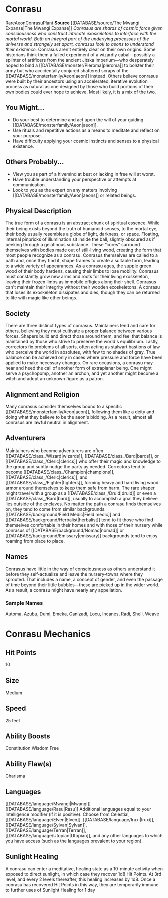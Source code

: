 ﻿---
ability:
- Constitution
- Wisdom
- Free
ability_boost:
- Constitution
- Wisdom
- Free
ability_flaw:
- Charisma
hp: '10'
id: '43'
land_speed: '25'
language:
- '[[DATABASE/language/Mwangi|Mwangi]]'
- '[[DATABASE/language/Rasu|Rasu]]'
max_speed: '25'
name: Conrasu
rarity: Rare
rus_type_level: null
size: Medium
source: '[[DATABASE/source/The Mwangi Expanse|The Mwangi Expanse]]'
speed:
- 25 feet
trait:
- '[[DATABASE/trait/Aeon|Aeon]]'
- '[[DATABASE/trait/Conrasu|Conrasu]]'
- '[[DATABASE/trait/Plant|Plant]]'
- '[[DATABASE/trait/Rare|Rare]]'
type: Ancestry
vision: null

---
# Conrasu

<span class="trait-rare item-trait">Rare</span><span class="item-trait">Aeon</span><span class="item-trait">Conrasu</span><span class="item-trait">Plant</span>
**Source** [[DATABASE/source/The Mwangi Expanse|The Mwangi Expanse]] 
_Conrasus are shards of cosmic force given consciousness who construct intricate exoskeletons to interface with the mortal world. Both an integral part of the underlying processes of the universe and strangely set apart, conrasus look to aeons to understand their existence._
Conrasus aren't entirely clear on their own origins. Some historians think them a failed experiment of a wizardly cabal—possibly a splinter of artificers from the ancient Jitska Imperium—who desperately hoped to bind a [[DATABASE/monster/Pleroma|pleroma]] to bolster their army but who accidentally conjured shattered scraps of the [[DATABASE/monsterfamily/Aeon|aeon]] instead. Others believe conrasus were built by their ancestors using an accelerated, iterative evolution process as natural as one designed by those who build portions of their own bodies could ever hope to achieve. Most likely, it is a mix of the two.

## You Might...

* Do your best to determine and act upon the will of your guiding [[DATABASE/monsterfamily/Aeon|aeon]].
* Use rituals and repetitive actions as a means to meditate and reflect on your purpose.
* Have difficulty applying your cosmic instincts and senses to a physical existence.

## Others Probably...

* View you as part of a hivemind at best or lacking in free will at worst.
* Have trouble understanding your perspective or attempts at communication.
* Look to you as the expert on any matters involving [[DATABASE/monsterfamily/Aeon|aeons]] or related beings.

## Physical Description

The true form of a conrasu is an abstract chunk of spiritual essence. While their being exists beyond the truth of humanoid senses, to the mortal eye, their body usually resembles a globe of light, darkness, or space. Floating, internal pinpricks of illumination sit inside the ball, slightly obscured as if peeking through a gelatinous substance. These “cores” surround themselves with bodies made out of still-living wood, creating the form that most people recognize as a conrasu. Conrasus themselves are called to a path and, once they find it, shape frames to create a suitable form, leading to a wide variety of appearances.
 As a conrasu ages, the supple green wood of their body hardens, causing their limbs to lose mobility. Conrasus must constantly grow new arms and roots for their living exoskeleton, leaving their frozen limbs as immobile effigies along their shell.
 Conrasus can't maintain their integrity without their wooden exoskeletons. A conrasu that loses its exoskeleton dissipates and dies, though they can be returned to life with magic like other beings.

## Society

There are three distinct types of conrasus. Maintainers tend and care for others, believing they must cultivate a proper balance between various forces. Shapers build and direct those around them, and feel that balance is maintained by those who strive to preserve the world's equilibrium. Lastly, correctors fix problems of all sorts, often acting as stalwart bastions of law who perceive the world in absolutes, with few to no shades of gray. True balance can be achieved only in cases where pressure and force have been applied to make necessary changes.
 On rare occasions, a conrasu may hear and heed the call of another form of extraplanar being. One might serve a psychopomp, another an archon, and yet another might become a witch and adopt an unknown figure as a patron.

## Alignment and Religion

Many conrasus consider themselves bound to a specific [[DATABASE/monsterfamily/Aeon|aeon]], following them like a deity and doing what they believe to be the aeon's bidding. As a result, almost all conrasus are lawful neutral in alignment.

## Adventurers

Maintainers who become adventurers are often [[DATABASE/class_/Wizard|wizards]], [[DATABASE/class_/Bard|bards]], or [[DATABASE/class_/Cleric|clerics]] who offer their magic and knowledge to the group and subtly nudge the party as needed. Correctors tend to become [[DATABASE/class_/Champion|champions]], [[DATABASE/class_/Cleric|clerics]], and [[DATABASE/class_/Fighter|fighters]], forming heavy and hard living wood armor around themselves to keep them safe from harm. The rare shaper might travel with a group as a [[DATABASE/class_/Druid|druid]] or even a [[DATABASE/class_/Bard|bard]], usually to accomplish a goal they believe lies outside of the enclaves.
 No matter the path a conrasu finds themselves on, they tend to come from similar backgrounds. [[DATABASE/background/Field Medic|Field medic]] and [[DATABASE/background/Herbalist|herbalist]] tend to fit those who find themselves comfortable in their homes and with those of their nursery while conrasus of [[DATABASE/background/Nomad|nomad]] or [[DATABASE/background/Emissary|emissary]] backgrounds tend to enjoy roaming from place to place.

## Names

Conrasus have little in the way of consciousness as others understand it before they self-actualize and leave the nursery-towns where they sprouted. That includes a name, a concept of gender, and even the passage of time beyond their little bubbles—these are picked up in the wider world. As a result, a conrasu might have nearly any appellation.

### Sample Names

Automa, Azubu, Dumi, Emeka, Ganizadi, Locu, Incanes, Radi, Shell, Weave

# Conrasu Mechanics

## Hit Points

10

## Size

Medium

## Speed

25 feet

## Ability Boosts

Constitution
Wisdom
Free

## Ability Flaw(s)

Charisma

## Languages

[[DATABASE/language/Mwangi|Mwangi]]
[[DATABASE/language/Rasu|Rasu]]
Additional languages equal to your Intelligence modifier (if it is positive). Choose from Celestial, [[DATABASE/language/Elven|Elven]], [[DATABASE/language/Iruxi|Iruxi]], [[DATABASE/language/Sylvan|Sylvan]], [[DATABASE/language/Terran|Terran]], [[DATABASE/language/Utopian|Utopian]], and any other languages to which you have access (such as the languages prevalent to your region).

## Sunlight Healing

A conrasu can enter a meditative, healing state as a 10-minute activity when exposed to direct sunlight, in which case they recover 1d8 Hit Points. At 3rd level, and every 2 levels thereafter, this healing increases by 1d8. Once a conrasu has recovered Hit Points in this way, they are temporarily immune to further uses of Sunlight Healing for 1 day